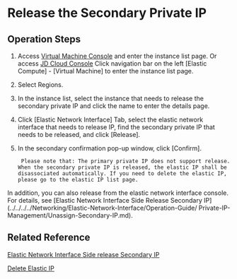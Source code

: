 # Release the Secondary Private IP

## Operation Steps

1. Access [Virtual Machine Console](https://cns-console.jdcloud.com/host/compute/list) and enter the instance list page. Or access [JD Cloud Console](https://console.jdcloud.com) Click navigation bar on the left [Elastic Compute] - [Virtual Machine] to enter the instance list page.
2. Select Regions.
3. In the instance list, select the instance that needs to release the secondary private IP and click the name to enter the details page.
4. Click [Elastic Network Interface] Tab, select the elastic network interface that needs to release IP, find the secondary private IP that needs to be released, and click [Release].
5. In the secondary confirmation pop-up window, click [Confirm].

		Please note that: The primary private IP does not support release. When the secondary private IP is released, the elastic IP shall be disassociated automatically. If you need to delete the elastic IP, please go to the elastic IP list page.

In addition, you can also release from the elastic network interface console. For details, see [Elastic Network Interface Side Release Secondary IP](../../../../Networking/Elastic-Network-Interface/Operation-Guide/ Private-IP-Management/Unassign-Secondary-IP.md).


## Related Reference

[Elastic Network Interface Side release Secondary IP](../../../../Networking/Elastic-Network-Interface/Operation-Guide/Private-IP-Management/Unassign-Secondary-IP.md)

[Delete Elastic IP](../../../../Networking/Elastic-IP/Operation-Guide/Elastic-IP-Management/Delete-Elastic-IP.md)
